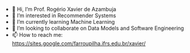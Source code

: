 - 👋 Hi, I’m Prof. Rogério Xavier de Azambuja
- 👀 I’m interested in Recommender Systems
- 🌱 I’m currently learning Machine Learning
- 💞️ I’m looking to collaborate on Data Models and Software Engineering
- 📫 How to reach me: https://sites.google.com/farroupilha.ifrs.edu.br/xavier/

<!---
rogerioxavier/rogerioxavier is a ✨ special ✨ repository because its `README.md` (this file) appears on your GitHub profile.
You can click the Preview link to take a look at your changes.
--->
